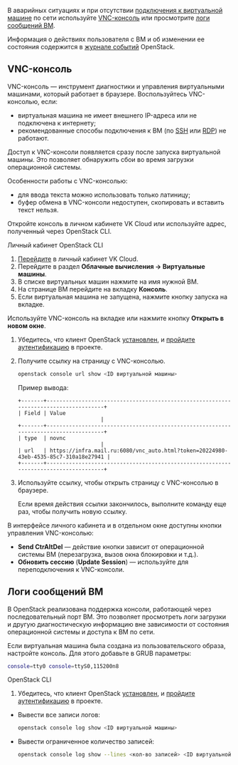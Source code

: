В аварийных ситуациях и при отсутствии [подключения к виртуальной машине](../vm-connect/vm-connect-nix#4_podklyuchites_k_vm) по сети используйте [VNC-консоль](#vnc-konsol) или просмотрите [логи сообщений ВМ](#logi_soobshcheniy_vm).

<info>

Информация о действиях пользователя с ВМ и об изменении ее состояния содержится в [журнале событий](../vm-manage#prosmotr_zhurnala_sobytiy) OpenStack.

</info>

## VNC-консоль

VNC-консоль — инструмент диагностики и управления виртуальными машинами, который работает в браузере. Воспользуйтесь VNC-консолью, если:

- виртуальная машина не имеет внешнего IP-адреса или не подключена к интернету;
- рекомендованные способы подключения к ВМ (по [SSH](../vm-connect/vm-connect-nix) или [RDP](../vm-connect/vm-connect-win)) не работают.

Доступ к VNC-консоли появляется сразу после запуска виртуальной машины. Это позволяет обнаружить сбои во время загрузки операционной системы.

Особенности работы с VNC-консолью:

- для ввода текста можно использовать только латиницу;
- буфер обмена в VNC-консоли недоступен, скопировать и вставить текст нельзя.

Откройте консоль в личном кабинете VK Cloud или используйте адрес, полученный через OpenStack CLI.

<tabs>
<tablist>
<tab>Личный кабинет</tab>
<tab>OpenStack CLI</tab>
</tablist>

<tabpanel>

1. [Перейдите](https://mcs.mail.ru/app/) в личный кабинет VK Cloud.
2. Перейдите в раздел **Облачные вычисления → Виртуальные машины**.
3. В списке виртуальных машин нажмите на имя нужной ВМ.
4. На странице ВМ перейдите на вкладку **Консоль**.
5. Если виртуальная машина не запущена, нажмите кнопку запуска на вкладке.

<info>

Используйте VNC-консоль на вкладке или нажмите кнопку **Открыть в новом окне**.

</info>

</tabpanel>

<tabpanel>

1. Убедитесь, что клиент OpenStack [установлен](/ru/manage/tools-for-using-services/openstack-cli#1_ustanovite_klient_openstack), и [пройдите аутентификацию](/ru/manage/tools-for-using-services/openstack-cli#3_proydite_autentifikaciyu) в проекте.
2. Получите ссылку на страницу с VNC-консолью.

   ```bash
   openstack console url show <ID виртуальной машины>
   ```

   Пример вывода:

   ```
   +-------+-------------------------------------------------------------------------------------+
   | Field | Value                                                                               |
   +-------+-------------------------------------------------------------------------------------+
   | type  | novnc                                                                               |
   | url   | https://infra.mail.ru:6080/vnc_auto.html?token=20224980-43eb-4535-85c7-310a18e27941 |
   +-------+-------------------------------------------------------------------------------------+
   ```

3. Используйте ссылку, чтобы открыть страницу с VNC-консолью в браузере.

   <info>

   Если время действия ссылки закончилось, выполните команду еще раз, чтобы получить новую ссылку.

   </info>

</tabpanel>
</tabs>

В интерфейсе личного кабинета и в отдельном окне доступны кнопки управления VNC-консолью:

- **Send CtrAltDel** — действие кнопки зависит от операционной системы ВМ (перезагрузка, вызов окна блокировки и т.д.).
- **Обновить сессию** (**Update Session**) — используйте для переподключения к VNC-консоли.

## Логи сообщений ВМ

В OpenStack реализована поддержка консоли, работающей через последовательный порт ВМ. Это позволяет просмотреть логи загрузки и другую диагностическую информацию вне зависимости от состояния операционной системы и доступа к ВМ по сети.

Если виртуальная машина была создана из пользовательского образа, настройте консоль. Для этого добавьте в GRUB параметры:

```bash
console=tty0 console=ttyS0,115200n8
```

<tabs>
<tablist>
<tab>OpenStack CLI</tab>
</tablist>

<tabpanel>

1. Убедитесь, что клиент OpenStack [установлен](/ru/manage/tools-for-using-services/openstack-cli#1_ustanovite_klient_openstack), и [пройдите аутентификацию](/ru/manage/tools-for-using-services/openstack-cli#3_proydite_autentifikaciyu) в проекте.

- Вывести все записи логов:

   ```bash
   openstack console log show <ID виртуальной машины>
   ```

- Вывести ограниченное количество записей:

   ```bash
   openstack console log show --lines <кол-во записей> <ID виртуальной машины>
  ```

</tabpanel>
</tabs>
